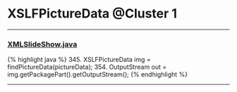 # XSLFPictureData @Cluster 1

***

### [XMLSlideShow.java](https://searchcode.com/codesearch/view/97406883/)
{% highlight java %}
345. XSLFPictureData img = findPictureData(pictureData);
354.         OutputStream out = img.getPackagePart().getOutputStream();
{% endhighlight %}

***

